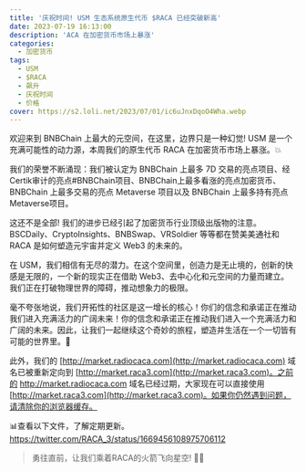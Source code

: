 ```yaml
---
title: '庆祝时间! USM 生态系统原生代币 $RACA 已经突破新高'
date: 2023-07-19 16:13:00
description: 'ACA 在加密货币市场上暴涨'
categories:
  - 加密货币
tags:
  - USM
  - $RACA
  - 飙升
  - 庆祝时间
  - 价格
cover: https://s2.loli.net/2023/07/01/ic6uJnxDqoO4Wha.webp
---
```


欢迎来到 BNBChain 上最大的元空间，在这里，边界只是一种幻觉! USM 是一个充满可能性的动力源，本周我们的原生代币 RACA 在加密货币市场上暴涨。💥

我们的荣誉不断涌现：我们被认定为 BNBChain 上最多 7D 交易的亮点项目、经Certik审计的亮点#BNBChain项目、BNBChain上最多看涨的亮点加密货币、BNBChain 上最多交易的亮点 Metaverse 项目以及 BNBChain 上最多持有亮点 Metaverse项目。

这还不是全部! 我们的进步已经引起了加密货币行业顶级出版物的注意。BSCDaily、CryptoInsights、BNBSwap、VRSoldier 等等都在赞美美通社和 RACA 是如何塑造元宇宙并定义 Web3 的未来的。

在 USM，我们相信有无尽的潜力。在这个空间里，创造力是无止境的，创新的快感是无限的，一个新的现实正在借助 Web3、去中心化和元空间的力量而建立。我们正在打破物理世界的障碍，推动想象力的极限。

毫不夸张地说，我们开拓性的社区是这一增长的核心！你们的信念和承诺正在推动我们进入充满活力的广阔未来！你的信念和承诺正在推动我们进入一个充满活力和广阔的未来。因此，让我们一起继续这个奇妙的旅程，塑造并生活在一个一切皆有可能的世界里。💖

此外，我们的 [http://market.radiocaca.com](http://market.radiocaca.com) 域名已被重新定向到 [http://market.raca3.com](http://market.raca3.com)。之前的 http://market.radiocaca.com 域名已经过期，大家现在可以直接使用 [http://market.raca3.com](http://market.raca3.com)。如果你仍然遇到问题，请清除你的浏览器缓存。

📊查看以下文件，了解定期更新。
https://twitter.com/RACA_3/status/1669456108975706112

> 勇往直前，让我们乘着RACA的火箭飞向星空! 🚀🌟 
